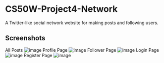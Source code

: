 # CS50W-Project4-Network
A Twitter-like social network website for making posts and following users.

## Screenshots

All Posts
![image](https://github.com/ReshanCSX/CS50W-Project4-Network/assets/64268212/1e3e189b-0db7-40a4-b7c8-8f0d26800128)
Profile Page
![image](https://github.com/ReshanCSX/CS50W-Project4-Network/assets/64268212/32d49ce4-ac69-4284-86a1-8f5825dff41e)
Follower Page
![image](https://github.com/ReshanCSX/CS50W-Project4-Network/assets/64268212/0920ea66-3795-4cd2-adc3-3ce9ebfd8eb1)
Login Page
![image](https://github.com/ReshanCSX/CS50W-Project4-Network/assets/64268212/b93f77ee-1895-4aa8-885b-5885381f6105)
Register Page
![image](https://github.com/ReshanCSX/CS50W-Project4-Network/assets/64268212/792ecad9-e402-456e-94b2-6bd356006bc8)




